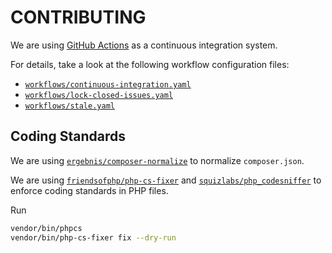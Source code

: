 # CONTRIBUTING

We are using [GitHub Actions](https://github.com/features/actions) as a continuous integration system.

For details, take a look at the following workflow configuration files:

- [`workflows/continuous-integration.yaml`](workflows/continuous-integration.yaml)
- [`workflows/lock-closed-issues.yaml`](workflows/lock-closed-issues.yaml)
- [`workflows/stale.yaml`](workflows/stale.yaml)

## Coding Standards

We are using [`ergebnis/composer-normalize`](https://github.com/ergebnis/composer-normalize) to normalize `composer.json`.

We are using [`friendsofphp/php-cs-fixer`](https://github.com/FriendsOfPHP/PHP-CS-Fixer) and [`squizlabs/php_codesniffer`](https://github.com/squizlabs/PHP_CodeSniffer) to enforce coding standards in PHP files.

Run

```sh
vendor/bin/phpcs
vendor/bin/php-cs-fixer fix --dry-run
```
